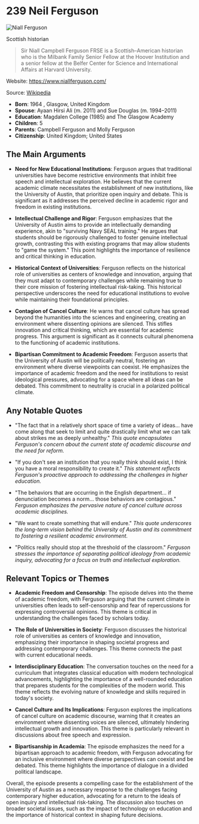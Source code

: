 # 239 Neil Ferguson


![Niall Ferguson](https://encrypted-tbn0.gstatic.com/licensed-image?q=tbn:ANd9GcSXAMngZ0xCh1mcD1TVWFSFjKpR45fYVXmXV0IurW09vB_n6SV5exCEv-_vjeSTRuMuiSQ2&s=19)

Scottish historian

> Sir Niall Campbell Ferguson FRSE is a Scottish–American historian who is the Milbank Family Senior Fellow at the Hoover Institution and a senior fellow at the Belfer Center for Science and International Affairs at Harvard University.

Website: https://www.niallferguson.com/

Source: [Wikipedia](https://en.wikipedia.org/wiki/Niall_Ferguson)

- **Born**: 1964 , Glasgow, United Kingdom
- **Spouse**: Ayaan Hirsi Ali (m. 2011) and Sue Douglas (m. 1994–2011)
- **Education**: Magdalen College (1985) and The Glasgow Academy
- **Children**: 5
- **Parents**: Campbell Ferguson and Molly Ferguson
- **Citizenship**: United Kingdom; United States


## The Main Arguments

- **Need for New Educational Institutions**: Ferguson argues that traditional universities have become restrictive environments that inhibit free speech and intellectual exploration. He believes that the current academic climate necessitates the establishment of new institutions, like the University of Austin, that prioritize open inquiry and debate. This is significant as it addresses the perceived decline in academic rigor and freedom in existing institutions.

- **Intellectual Challenge and Rigor**: Ferguson emphasizes that the University of Austin aims to provide an intellectually demanding experience, akin to "surviving Navy SEAL training." He argues that students should be rigorously challenged to foster genuine intellectual growth, contrasting this with existing programs that may allow students to "game the system." This point highlights the importance of resilience and critical thinking in education.

- **Historical Context of Universities**: Ferguson reflects on the historical role of universities as centers of knowledge and innovation, arguing that they must adapt to contemporary challenges while remaining true to their core mission of fostering intellectual risk-taking. This historical perspective underscores the need for educational institutions to evolve while maintaining their foundational principles.

- **Contagion of Cancel Culture**: He warns that cancel culture has spread beyond the humanities into the sciences and engineering, creating an environment where dissenting opinions are silenced. This stifles innovation and critical thinking, which are essential for academic progress. This argument is significant as it connects cultural phenomena to the functioning of academic institutions.

- **Bipartisan Commitment to Academic Freedom**: Ferguson asserts that the University of Austin will be politically neutral, fostering an environment where diverse viewpoints can coexist. He emphasizes the importance of academic freedom and the need for institutions to resist ideological pressures, advocating for a space where all ideas can be debated. This commitment to neutrality is crucial in a polarized political climate.

## Any Notable Quotes

- "The fact that in a relatively short space of time a variety of ideas... have come along that seek to limit and quite drastically limit what we can talk about strikes me as deeply unhealthy."
  *This quote encapsulates Ferguson's concern about the current state of academic discourse and the need for reform.*

- "If you don't see an institution that you really think should exist, I think you have a moral responsibility to create it."
  *This statement reflects Ferguson's proactive approach to addressing the challenges in higher education.*

- "The behaviors that are occurring in the English department... if denunciation becomes a norm... those behaviors are contagious."
  *Ferguson emphasizes the pervasive nature of cancel culture across academic disciplines.*

- "We want to create something that will endure."
  *This quote underscores the long-term vision behind the University of Austin and its commitment to fostering a resilient academic environment.*

- "Politics really should stop at the threshold of the classroom."
  *Ferguson stresses the importance of separating political ideology from academic inquiry, advocating for a focus on truth and intellectual exploration.*

## Relevant Topics or Themes

- **Academic Freedom and Censorship**: The episode delves into the theme of academic freedom, with Ferguson arguing that the current climate in universities often leads to self-censorship and fear of repercussions for expressing controversial opinions. This theme is critical in understanding the challenges faced by scholars today.

- **The Role of Universities in Society**: Ferguson discusses the historical role of universities as centers of knowledge and innovation, emphasizing their importance in shaping societal progress and addressing contemporary challenges. This theme connects the past with current educational needs.

- **Interdisciplinary Education**: The conversation touches on the need for a curriculum that integrates classical education with modern technological advancements, highlighting the importance of a well-rounded education that prepares students for the complexities of the modern world. This theme reflects the evolving nature of knowledge and skills required in today's society.

- **Cancel Culture and Its Implications**: Ferguson explores the implications of cancel culture on academic discourse, warning that it creates an environment where dissenting voices are silenced, ultimately hindering intellectual growth and innovation. This theme is particularly relevant in discussions about free speech and expression.

- **Bipartisanship in Academia**: The episode emphasizes the need for a bipartisan approach to academic freedom, with Ferguson advocating for an inclusive environment where diverse perspectives can coexist and be debated. This theme highlights the importance of dialogue in a divided political landscape.

Overall, the episode presents a compelling case for the establishment of the University of Austin as a necessary response to the challenges facing contemporary higher education, advocating for a return to the ideals of open inquiry and intellectual risk-taking. The discussion also touches on broader societal issues, such as the impact of technology on education and the importance of historical context in shaping future decisions.
